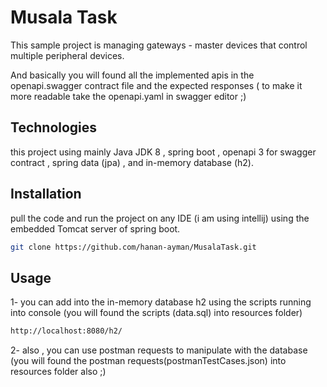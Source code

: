 # Musala Task

This sample project is managing gateways - master devices that control multiple peripheral devices.

And basically you will found all the implemented apis in the openapi.swagger contract file and the expected responses ( to make it more readable take the openapi.yaml in swagger editor ;)

## Technologies
this project using mainly Java JDK 8 , spring boot , openapi 3 for swagger contract , spring data (jpa)  , and in-memory database (h2).

## Installation

pull the code and run the project on any IDE (i am using intellij) using the embedded Tomcat server of spring boot.

```bash
git clone https://github.com/hanan-ayman/MusalaTask.git
```

## Usage
1- you can add into the in-memory database h2 using the scripts running into console (you will found the scripts (data.sql) into resources folder)
```bash
http://localhost:8080/h2/
```
2- also , you can use postman requests to manipulate with the database (you will found the postman requests(postmanTestCases.json) into resources folder also ;) 


